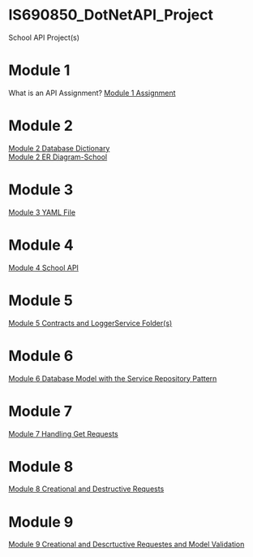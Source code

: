 # IS690850_DotNetAPI_Project
School API Project(s)

# Module 1
What is an API Assignment? 
[Module 1 Assignment](https://github.com/jderfer31/IS690850_DotNetAPI_Project/blob/Module_1/Module_1_API_Assignment.md)

# Module 2
[Module 2 Database Dictionary](https://github.com/jderfer31/IS690850_DotNetAPI_Project/blob/Module_2/Database%20Dictionary.pdf)\
[Module 2 ER Diagram-School](https://github.com/jderfer31/IS690850_DotNetAPI_Project/blob/Module_2/ER%20Diagram%20-%20School.pdf)

# Module 3
[Module 3 YAML File](https://github.com/jderfer31/IS690850_DotNetAPI_Project/blob/Module_3/openapi.yaml)

# Module 4
[Module 4 School API](https://github.com/jderfer31/IS690850_DotNetAPI_Project/tree/master/SchoolAPI)

# Module 5
[Module 5 Contracts and LoggerService Folder(s)](https://github.com/jderfer31/IS690850_DotNetAPI_Project/tree/Module_5)

# Module 6
[Module 6 Database Model with the Service Repository Pattern](https://github.com/jderfer31/IS690850_DotNetAPI_Project/tree/Module_6)

# Module 7
[Module 7 Handling Get Requests](https://github.com/jderfer31/IS690850_DotNetAPI_Project/tree/Module_7)

# Module 8
[Module 8 Creational and Destructive Requests](https://github.com/jderfer31/IS690850_DotNetAPI_Project/tree/Module_8)

# Module 9
[Module 9 Creational and Descrtuctive Requestes and Model Validation](https://github.com/jderfer31/IS690850_DotNetAPI_Project/tree/Module_9)
